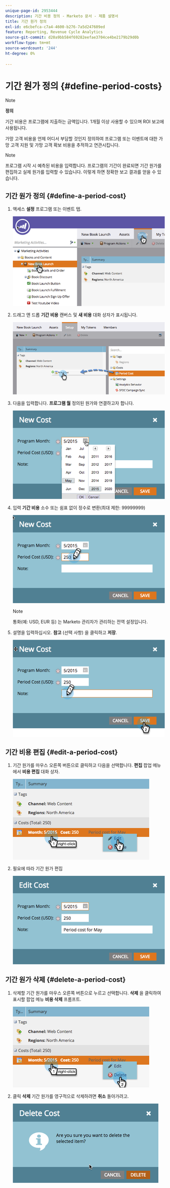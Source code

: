 ```yaml
---
unique-page-id: 2953444
description: 기간 비용 정의 - Marketo 문서 - 제품 설명서
title: 기간 원가 정의
exl-id: e6cbefca-c7a4-4600-b276-7a5d247609ed
feature: Reporting, Revenue Cycle Analytics
source-git-commit: d20a9bb584f69282eefae3704ce4be2179b29d0b
workflow-type: tm+mt
source-wordcount: '244'
ht-degree: 0%

---
```


# 기간 원가 정의 {#define-period-costs}

>[!NOTE]
>
>**정의**
>
>기간 비용은 프로그램에 지출하는 금액입니다. 1개월 이상 사용할 수 있으며 ROI 보고에 사용됩니다.

가망 고객 비용을 언제 어디서 부담할 것인지 정의하여 프로그램 또는 이벤트에 대한 가망 고객 지원 및 가망 고객 확보 비용을 추적하고 연관시킵니다.

>[!NOTE]
>
>프로그램 시작 시 예측된 비용을 입력합니다. 프로그램의 기간이 완료되면 기간 원가를 편집하고 실제 원가를 입력할 수 있습니다. 이렇게 하면 정확한 보고 결과를 얻을 수 있습니다.

## 기간 원가 정의 {#define-a-period-cost}

1. 액세스 **설정** 프로그램 또는 이벤트 탭.

   ![](assets/image2015-4-24-11-3a13-3a27.png)

1. 드래그 앤 드롭 **기간 비용** 캔버스 및 **새 비용** 대화 상자가 표시됩니다.

   ![](assets/image2015-4-24-16-3a31-3a15.png)

1. 다음을 입력합니다. **프로그램 월** 정의된 원가와 연결하고자 합니다.

   ![](assets/image2015-4-24-16-3a11-3a30.png)

1. 입력 **기간 비용** 소수 또는 쉼표 없이 정수로 변환(최대 제한: 99999999)

   ![](assets/image2015-4-24-16-3a10-3a24.png)

   >[!NOTE]
   >
   >통화(예: USD, EUR 등) 는 Marketo 관리자가 관리하는 전역 설정입니다.

1. 설명을 입력하십시오. **참고** (선택 사항) 을 클릭하고 **저장**.

   ![](assets/image2015-4-24-16-3a21-3a16.png)

## 기간 비용 편집 {#edit-a-period-cost}

1. 기간 원가를 마우스 오른쪽 버튼으로 클릭하고 다음을 선택합니다. **편집** 팝업 메뉴에서 **비용 편집** 대화 상자.

   ![](assets/image2015-4-24-16-3a26-3a29.png)

1. 필요에 따라 기간 원가 편집

   ![](assets/image2015-4-24-16-3a27-3a38.png)

## 기간 원가 삭제 {#delete-a-period-cost}

1. 삭제할 기간 원가를 마우스 오른쪽 버튼으로 누르고 선택합니다. **삭제** 을 클릭하여 표시할 팝업 메뉴 **비용 삭제** 프롬프트.

   ![](assets/image2015-4-24-16-3a33-3a32.png)

1. 클릭 **삭제** 기간 원가를 영구적으로 삭제하려면 **취소** 돌아가려고.

   ![](assets/image2015-4-24-16-3a34-3a38.png)
